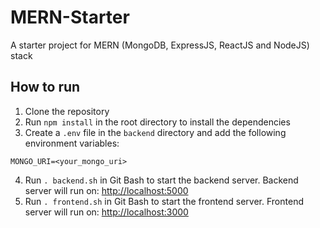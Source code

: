 # MERN-Starter
A starter project for MERN (MongoDB, ExpressJS, ReactJS and NodeJS) stack

## How to run
1. Clone the repository
2. Run `npm install` in the root directory to install the dependencies
3. Create a `.env` file in the `backend` directory and add the following environment variables:
```
MONGO_URI=<your_mongo_uri>
```
4. Run `. backend.sh` in Git Bash to start the backend server. Backend server will run on: [http://localhost:5000](http://localhost:5000)
5. Run `. frontend.sh` in Git Bash to start the frontend server. Frontend server will run on: [http://localhost:3000](http://localhost:3000)